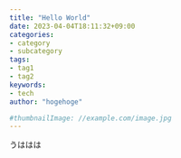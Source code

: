 ```yaml
---
title: "Hello World"
date: 2023-04-04T18:11:32+09:00
categories:
- category
- subcategory
tags:
- tag1
- tag2
keywords:
- tech
author: "hogehoge"

#thumbnailImage: //example.com/image.jpg
---
```

うははは
<!--more-->
